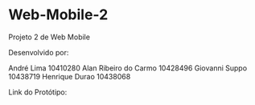 # Web-Mobile-2

Projeto 2 de Web Mobile

Desenvolvido por:

André Lima 10410280 
Alan Ribeiro do Carmo 10428496 
Giovanni Suppo 10438719 
Henrique Durao 10438068

Link do Protótipo:
